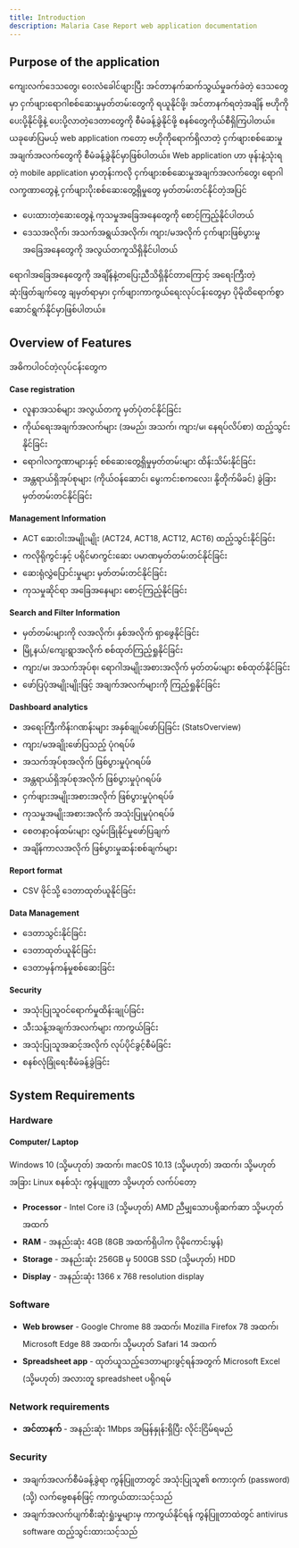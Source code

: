 ```yaml
---
title: Introduction
description: Malaria Case Report web application documentation
---
```


## Purpose of the application
ကျေးလက်ဒေသတွေ၊ ဝေးလံခေါင်ဖျားပြီး အင်တာနက်ဆက်သွယ်မှုခက်ခဲတဲ့ ဒေသတွေမှာ ငှက်ဖျားရောဂါစစ်ဆေးမှုမှတ်တမ်းတွေကို ရယူနိုင်ဖို့၊ အင်တာနက်ရတဲ့အချိန် ဗဟိုကိုပေးပို့နိုင်ဖို့နဲ့ ပေးပို့လာတဲ့ဒေတာတွေကို စီမံခန့်ခွဲနိုင်ဖို့ စနစ်တွေကိုယ်စီရှိကြပါတယ်။ ယခုဖော်ပြမယ့် web application ကတော့ ဗဟိုကိုရောက်ရှိလာတဲ့ ငှက်ဖျားစစ်ဆေးမှုအချက်အလက်တွေကို စီမံခန့်ခွဲနိုင်မှာဖြစ်ပါတယ်။
Web application ဟာ ဖုန်းနဲ့သုံးရတဲ့ mobile application မှာတုန်းကလို ငှက်ဖျားစစ်ဆေးမှုအချက်အလက်တွေ၊ ရောဂါလက္ခဏာတွေနဲ့ ငှက်ဖျားပိုးစစ်ဆေးတွေ့ရှိမှုတွေ မှတ်တမ်းတင်နိုင်တဲ့အပြင်
* ပေးထားတဲ့ဆေးတွေနဲ့ ကုသမှုအခြေအနေတွေကို စောင့်ကြည့်နိုင်ပါတယ်
* ဒေသအလိုက်၊ အသက်အရွယ်အလိုက်၊ ကျား/မအလိုက် ငှက်ဖျားဖြစ်ပွားမှုအခြေအနေတွေကို အလွယ်တကူသိရှိနိုင်ပါတယ်

ရောဂါအခြေအနေတွေကို အချိန်နဲ့တပြေးညီသိရှိနိုင်တာကြောင့် အရေးကြီးတဲ့ဆုံးဖြတ်ချက်တွေ ချမှတ်ရာမှာ၊ ငှက်ဖျားကာကွယ်ရေးလုပ်ငန်းတွေမှာ ပိုမိုထိရောက်စွာ ဆောင်ရွက်နိုင်မှာဖြစ်ပါတယ်။

## Overview of Features
အဓိကပါဝင်တဲ့လုပ်ငန်းတွေက

**Case registration**
- လူနာအသစ်များ အလွယ်တကူ မှတ်ပုံတင်နိုင်ခြင်း
- ကိုယ်ရေးအချက်အလက်များ (အမည်၊ အသက်၊ ကျား/မ၊ နေရပ်လိပ်စာ) ထည့်သွင်းနိုင်ခြင်း
- ရောဂါလက္ခဏာများနှင့် စစ်ဆေးတွေ့ရှိမှုမှတ်တမ်းများ ထိန်းသိမ်းနိုင်ခြင်း
- အန္တရာယ်ရှိအုပ်စုများ (ကိုယ်ဝန်ဆောင်၊ မွေးကင်းစကလေး၊ နို့တိုက်မိခင်) ခွဲခြားမှတ်တမ်းတင်နိုင်ခြင်း

**Management Information**
- ACT ဆေးဝါးအမျိုးမျိုး (ACT24, ACT18, ACT12, ACT6) ထည့်သွင်းနိုင်ခြင်း
- ကလိုရိုကွင်းနှင့် ပရိုင်မာကွင်းဆေး ပမာဏမှတ်တမ်းတင်နိုင်ခြင်း
- ဆေးရုံလွှဲပြောင်းမှုများ မှတ်တမ်းတင်နိုင်ခြင်း
- ကုသမှုဆိုင်ရာ အခြေအနေများ စောင့်ကြည့်နိုင်ခြင်း

**Search and Filter Information**
- မှတ်တမ်းများကို လအလိုက်၊ နှစ်အလိုက် ရှာဖွေနိုင်ခြင်း
- မြို့နယ်/ကျေးရွာအလိုက် စစ်ထုတ်ကြည့်ရှုနိုင်ခြင်း
- ကျား/မ၊ အသက်အုပ်စု၊ ရောဂါအမျိုးအစားအလိုက် မှတ်တမ်းများ စစ်ထုတ်နိုင်ခြင်း
- ဖော်ပြပုံအမျိုးမျိုးဖြင့် အချက်အလက်များကို ကြည့်ရှုနိုင်ခြင်း

**Dashboard analytics**
- အရေးကြီးကိန်းဂဏန်းများ အနှစ်ချုပ်ဖော်ပြခြင်း (StatsOverview)
- ကျား/မအချိုးဖော်ပြသည့် ပုံဂရပ်ဖ်
- အသက်အုပ်စုအလိုက် ဖြစ်ပွားမှုပုံဂရပ်ဖ်
- အန္တရာယ်ရှိအုပ်စုအလိုက် ဖြစ်ပွားမှုပုံဂရပ်ဖ်
- ငှက်ဖျားအမျိုးအစားအလိုက် ဖြစ်ပွားမှုပုံဂရပ်ဖ်
- ကုသမှုအမျိုးအစားအလိုက် အသုံးပြုမှုပုံဂရပ်ဖ်
- စေတနာ့ဝန်ထမ်းများ လွှမ်းခြုံနိုင်မှုဖော်ပြချက်
- အချိန်ကာလအလိုက် ဖြစ်ပွားမှုဆန်းစစ်ချက်များ

**Report format**
- CSV ဖိုင်သို့ ဒေတာထုတ်ယူနိုင်ခြင်း

**Data Management**
- ဒေတာသွင်းနိုင်ခြင်း
- ဒေတာထုတ်ယူနိုင်ခြင်း
- ဒေတာမှန်ကန်မှုစစ်ဆေးခြင်း

**Security**
- အသုံးပြုသူဝင်ရောက်မှုထိန်းချုပ်ခြင်း
- သီးသန့်အချက်အလက်များ ကာကွယ်ခြင်း
- အသုံးပြုသူအဆင့်အလိုက် လုပ်ပိုင်ခွင့်စီမံခြင်း
- စနစ်လုံခြုံရေးစီမံခန့်ခွဲခြင်း

## System Requirements
### Hardware
#### Computer/ Laptop
Windows 10 (သို့မဟုတ်) အထက်၊ macOS 10.13 (သို့မဟုတ်) အထက်၊ သို့မဟုတ် အခြား Linux စနစ်သုံး ကွန်ပျူတာ သို့မဟုတ် လက်ပ်တော့
- **Processor** - Intel Core i3 (သို့မဟုတ်) AMD ညီမျှသောပရိုဆက်ဆာ သို့မဟုတ် အထက်
- **RAM** - အနည်းဆုံး 4GB (8GB အထက်ရှိပါက ပိုမိုကောင်းမွန်)
- **Storage** - အနည်းဆုံး 256GB မှ 500GB SSD (သို့မဟုတ်) HDD
- **Display** - အနည်းဆုံး 1366 x 768 resolution display

### Software
- **Web browser** - Google Chrome 88 အထက်၊ Mozilla Firefox 78 အထက်၊ Microsoft Edge 88 အထက်၊ သို့မဟုတ် Safari 14 အထက်
- **Spreadsheet app** - ထုတ်ယူသည့်ဒေတာများဖွင့်ရန်အတွက် Microsoft Excel (သို့မဟုတ်) အလားတူ spreadsheet ပရိုဂရမ်

### Network requirements
- **အင်တာနက်** - အနည်းဆုံး 1Mbps အမြန်နှုန်းရှိပြီး လိုင်းငြိမ်ရမည်

### Security
- အချက်အလက်စီမံခန့်ခွဲရာ ကွန်ပြူတာတွင် အသုံးပြုသူ၏ စကားဝှက် (password) (သို့) လက်ဗွေစနစ်ဖြင့် ကာကွယ်ထားသင့်သည်
- အချက်အလက်ပျက်စီးဆုံးရှုံးမှုများမှ ကာကွယ်နိုင်ရန် ကွန်ပြူတာထဲတွင် antivirus software ထည့်သွင်းထားသင့်သည်